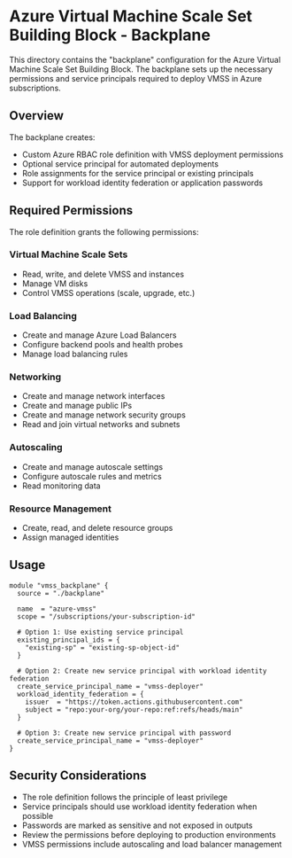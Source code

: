 # Azure Virtual Machine Scale Set Building Block - Backplane

This directory contains the "backplane" configuration for the Azure Virtual Machine Scale Set Building Block. The backplane sets up the necessary permissions and service principals required to deploy VMSS in Azure subscriptions.

## Overview

The backplane creates:
- Custom Azure RBAC role definition with VMSS deployment permissions
- Optional service principal for automated deployments
- Role assignments for the service principal or existing principals
- Support for workload identity federation or application passwords

## Required Permissions

The role definition grants the following permissions:

### Virtual Machine Scale Sets
- Read, write, and delete VMSS and instances
- Manage VM disks
- Control VMSS operations (scale, upgrade, etc.)

### Load Balancing
- Create and manage Azure Load Balancers
- Configure backend pools and health probes
- Manage load balancing rules

### Networking
- Create and manage network interfaces
- Create and manage public IPs
- Create and manage network security groups
- Read and join virtual networks and subnets

### Autoscaling
- Create and manage autoscale settings
- Configure autoscale rules and metrics
- Read monitoring data

### Resource Management
- Create, read, and delete resource groups
- Assign managed identities

## Usage

```hcl
module "vmss_backplane" {
  source = "./backplane"

  name  = "azure-vmss"
  scope = "/subscriptions/your-subscription-id"

  # Option 1: Use existing service principal
  existing_principal_ids = {
    "existing-sp" = "existing-sp-object-id"
  }

  # Option 2: Create new service principal with workload identity federation
  create_service_principal_name = "vmss-deployer"
  workload_identity_federation = {
    issuer  = "https://token.actions.githubusercontent.com"
    subject = "repo:your-org/your-repo:ref:refs/heads/main"
  }

  # Option 3: Create new service principal with password
  create_service_principal_name = "vmss-deployer"
}
```

## Security Considerations

- The role definition follows the principle of least privilege
- Service principals should use workload identity federation when possible
- Passwords are marked as sensitive and not exposed in outputs
- Review the permissions before deploying to production environments
- VMSS permissions include autoscaling and load balancer management
